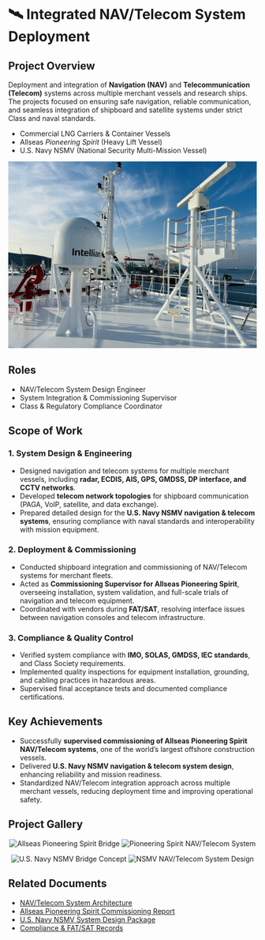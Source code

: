 # 🛰️ Integrated NAV/Telecom System Deployment  

## Project Overview  
Deployment and integration of **Navigation (NAV)** and **Telecommunication (Telecom)** systems across multiple merchant vessels and research ships.  
The projects focused on ensuring safe navigation, reliable communication, and seamless integration of shipboard and satellite systems under strict Class and naval standards.  

- Commercial LNG Carriers & Container Vessels  
- Allseas *Pioneering Spirit* (Heavy Lift Vessel)  
- U.S. Navy NSMV (National Security Multi-Mission Vessel)  

<p align="center">
  <img src="/Telecom_NAV_Integration/images/KakaoTalk_20250826_175952383.jpg" alt="Bridge Integration - NAV/Telecom Systems" width="600">
</p>

## Roles  
- NAV/Telecom System Design Engineer  
- System Integration & Commissioning Supervisor  
- Class & Regulatory Compliance Coordinator  

## Scope of Work  
### 1. System Design & Engineering  
- Designed navigation and telecom systems for multiple merchant vessels, including **radar, ECDIS, AIS, GPS, GMDSS, DP interface, and CCTV networks**.  
- Developed **telecom network topologies** for shipboard communication (PAGA, VoIP, satellite, and data exchange).  
- Prepared detailed design for the **U.S. Navy NSMV navigation & telecom systems**, ensuring compliance with naval standards and interoperability with mission equipment.  

### 2. Deployment & Commissioning  
- Conducted shipboard integration and commissioning of NAV/Telecom systems for merchant fleets.  
- Acted as **Commissioning Supervisor for Allseas Pioneering Spirit**, overseeing installation, system validation, and full-scale trials of navigation and telecom equipment.  
- Coordinated with vendors during **FAT/SAT**, resolving interface issues between navigation consoles and telecom infrastructure.  

### 3. Compliance & Quality Control  
- Verified system compliance with **IMO, SOLAS, GMDSS, IEC standards**, and Class Society requirements.  
- Implemented quality inspections for equipment installation, grounding, and cabling practices in hazardous areas.  
- Supervised final acceptance tests and documented compliance certifications.  

## Key Achievements  
- Successfully **supervised commissioning of Allseas Pioneering Spirit NAV/Telecom systems**, one of the world’s largest offshore construction vessels.  
- Delivered **U.S. Navy NSMV navigation & telecom system design**, enhancing reliability and mission readiness.  
- Standardized NAV/Telecom integration approach across multiple merchant vessels, reducing deployment time and improving operational safety.  

## Project Gallery  

<p align="center">
  <img src="https://via.placeholder.com/400x250?text=Pioneering+Spirit+Bridge" alt="Allseas Pioneering Spirit Bridge" width="400">
  <img src="https://via.placeholder.com/400x250?text=Pioneering+Spirit+Radar" alt="Pioneering Spirit NAV/Telecom System" width="400">
</p>  

<p align="center">
  <img src="https://via.placeholder.com/400x250?text=NSMV+Bridge+Concept" alt="U.S. Navy NSMV Bridge Concept" width="400">
  <img src="https://via.placeholder.com/400x250?text=NSMV+System+Design" alt="NSMV NAV/Telecom System Design" width="400">
</p>  

## Related Documents  
- [NAV/Telecom System Architecture](./NAV_Telecom_System_Architecture.pdf)  
- [Allseas Pioneering Spirit Commissioning Report](./Pioneering_Spirit_Commissioning.pdf)  
- [U.S. Navy NSMV System Design Package](./NSMV_NAV_Telecom_Design.pdf)  
- [Compliance & FAT/SAT Records](./Compliance_Test_Reports.pdf)  
